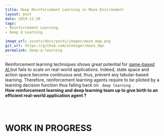 ```yaml
---
title: Deep Reinforcement Learning in Maze Environment
layout: post
date: 2019-11-20
tags: 
- Reinforcement Learning
- Deep Q Learning 

image_url: assets/docs/posts/images/maze_map.png
git_url: https://github.com/alehuger/maze_dqn
permalink: deep-q-learning
---
```


Reinforcement learning techniques shows great potential for <a href="https://alehuger.github.io/board-game-ai"> game-based AI </a> but fails to scale on real-world applications. Indeed, state space and action space become continuous and, thus, prevent any tabular-based learning. 
Therefore, reinforcement learning agents require to be piloted by a learning decision function thus falling back on <code class="highlighter-rouge"> deep learning </code>.
<br> <b> How reinforcement learning and deep learning team up to give birth to an efficient real-world application agent ? </b>

<p style="padding-top: 2em;"  > 
</p>

<h1> WORK IN PROGRESS </h1>

